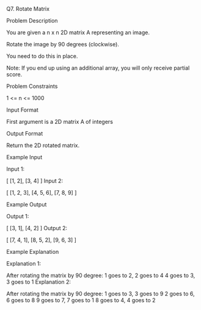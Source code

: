 Q7. Rotate Matrix

Problem Description

You are given a n x n 2D matrix A representing an image.

Rotate the image by 90 degrees (clockwise).

You need to do this in place.

Note: If you end up using an additional array, you will only receive partial score.



Problem Constraints

1 <= n <= 1000



Input Format

First argument is a 2D matrix A of integers



Output Format

Return the 2D rotated matrix.



Example Input

Input 1:

[
[1, 2],
[3, 4]
]
Input 2:

[
[1, 2, 3],
[4, 5, 6],
[7, 8, 9]
]


Example Output

Output 1:

[
[3, 1],
[4, 2]
]
Output 2:

[
[7, 4, 1],
[8, 5, 2],
[9, 6, 3]
]


Example Explanation

Explanation 1:

After rotating the matrix by 90 degree:
1 goes to 2, 2 goes to 4
4 goes to 3, 3 goes to 1
Explanation 2:

After rotating the matrix by 90 degree:
1 goes to 3, 3 goes to 9
2 goes to 6, 6 goes to 8
9 goes to 7, 7 goes to 1
8 goes to 4, 4 goes to 2